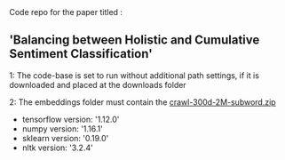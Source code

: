 <!DOCTYPE html>
<html>
<body>

<!DOCTYPE html>
<html>
<body>
<div>Code repo for the paper titled : <h2> 'Balancing between Holistic and Cumulative Sentiment Classification' </h2></div>
  
<div><p>1: The code-base is set to run without additional path settings, if it is downloaded and placed at the downloads folder </p></div>
  <div><p>2: The embeddings folder must contain the <a href="https://fasttext.cc/docs/en/english-vectors.html">crawl-300d-2M-subword.zip</a>   </p> </div>
  
 <ul>
  <li>tensorflow version: '1.12.0' </li>
  <li>numpy version: '1.16.1'</li>
  <li>sklearn version: '0.19.0'</li>
  <li>nltk version: '3.2.4'</li>
 
 </div>

</body>
</html>

</body>
</html>

